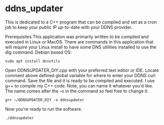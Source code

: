 # ddns_updater
This is dedicated to a C++ program that can be compiled and set as a cron job to keep your public IP up-to-date with your DDNS provider.

Prerequisites
  This application was primarily written to be compiled and executed in Linux or MacOS. There are commands in this application that will require
  your Linux install to have some DNS utilities installed to use the dig command. Debian based OS:
  ```
  sudo apt install dnsutils
  ```

Open DDNSUPDATER_DIY.cpp with your preferred text editor or IDE. 
Locate comment above defined global variable for where to enter your DDNS curl command.
Save the file and it is ready to be compiled and executed. 
I use g++ to compile my C++ code. Note, you can name it whatever you'd like. The name comes after the -o in the command so feel free to change it.
```
g++ ~/DDNSUPDATER_DIY -o ddnsupdater
```
Now you're ready to run the software. 
```
./ddnsupdater
```


